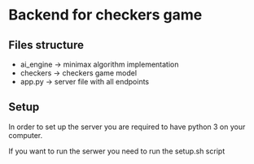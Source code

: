 # Backend for checkers game

## Files structure
* ai_engine -> minimax algorithm implementation
* checkers -> checkers game model
* app.py -> server file with all endpoints

## Setup
In order to set up the server you are required to have python 3 on your computer.

If you want to run the serwer you need to run the setup.sh script